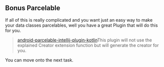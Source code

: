 Bonus Parcelable
----------------

If all of this is really complicated and you want just an easy way to make your data classes parcelables, well you have a great Plugin that will do this for you.


> [android-parcelable-intellij-plugin-kotlin](https://github.com/nekocode/android-parcelable-intellij-plugin-kotlin)This plugin will not use the explained Creator extension function but will generate the creator for you.

You can move onto the next task.

